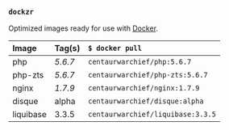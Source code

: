 ### `dockzr`

Optimized images ready for use with [Docker](https://www.docker.com/).

| Image | Tag(s) | `$ docker pull`
| :--- | :--- | :---
| php | *5.6.7* | `centaurwarchief/php:5.6.7`
| php-zts | *5.6.7* | `centaurwarchief/php-zts:5.6.7`
| nginx | *1.7.9* | `centaurwarchief/nginx:1.7.9`
| disque | alpha | `centaurwarchief/disque:alpha`
| liquibase | 3.3.5 | `centaurwarchief/liquibase:3.3.5`

